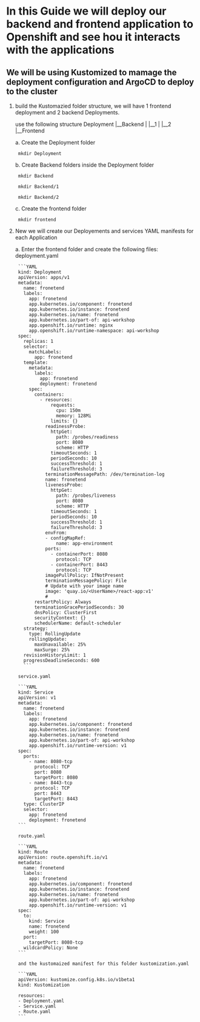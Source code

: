 # In this Guide we will deploy our backend and frontend application to Openshift and see hou it interacts with the applications #

## We will be using Kustomized to mamage the deployment configuration and ArgoCD to deploy to the cluster ##

1. build the Kustomazied folder structure, we will have 1 frontend deployment and 2 backend Deployments.

    use the following structure
    Deployment
      |__Backend
      |    |__1
      |    |__2
      |__Frontend

   a. Create the Deployment folder

        mkdir Deployment

    b. Create Backend folders inside the Deployment folder

        mkdir Backend

        mkdir Backend/1

        mkdir Backend/2

    c. Create the frontend folder

        mkdir frontend

2. New we will create our Deployements and services YAML manifests for each Application

    a. Enter the frontend folder and create the following files:
        deployment.yaml

        ```YAML
        kind: Deployment
        apiVersion: apps/v1
        metadata:
          name: fronetend
          labels:
            app: fronetend
            app.kubernetes.io/component: fronetend
            app.kubernetes.io/instance: fronetend
            app.kubernetes.io/name: fronetend
            app.kubernetes.io/part-of: api-workshop
            app.openshift.io/runtime: nginx 
            app.openshift.io/runtime-namespace: api-workshop
        spec:
          replicas: 1
          selector:
            matchLabels:
              app: fronetend
          template:
            metadata:
              labels:
                app: fronetend
                deployment: fronetend
            spec:
              containers:
                - resources:
                    requests:
                      cpu: 150m
                      memory: 128Mi
                    limits: {}
                  readinessProbe:
                    httpGet:
                      path: /probes/readiness
                      port: 8080
                      scheme: HTTP
                    timeoutSeconds: 1
                    periodSeconds: 10
                    successThreshold: 1
                    failureThreshold: 3
                  terminationMessagePath: /dev/termination-log
                  name: fronetend
                  livenessProbe:
                    httpGet:
                      path: /probes/liveness
                      port: 8080
                      scheme: HTTP
                    timeoutSeconds: 1
                    periodSeconds: 10
                    successThreshold: 1
                    failureThreshold: 3
                  envFrom:
                  - configMapRef:
                      name: app-environment
                  ports:
                    - containerPort: 8080
                      protocol: TCP
                    - containerPort: 8443
                      protocol: TCP
                  imagePullPolicy: IfNotPresent
                  terminationMessagePolicy: File
                  # Update with your image name
                  image: 'quay.io/<UserName>/react-app:v1'
                  #
              restartPolicy: Always
              terminationGracePeriodSeconds: 30
              dnsPolicy: ClusterFirst
              securityContext: {}
              schedulerName: default-scheduler
          strategy:
            type: RollingUpdate
            rollingUpdate:
              maxUnavailable: 25%
              maxSurge: 25%
          revisionHistoryLimit: 1
          progressDeadlineSeconds: 600
          ```

        service.yaml

        ```YAML
        kind: Service
        apiVersion: v1
        metadata:
          name: fronetend
          labels:
            app: fronetend
            app.kubernetes.io/component: fronetend
            app.kubernetes.io/instance: fronetend
            app.kubernetes.io/name: fronetend
            app.kubernetes.io/part-of: api-workshop
            app.openshift.io/runtime-version: v1
        spec:
          ports:
            - name: 8080-tcp
              protocol: TCP
              port: 8080
              targetPort: 8080
            - name: 8443-tcp
              protocol: TCP
              port: 8443
              targetPort: 8443
          type: ClusterIP
          selector:
            app: fronetend
            deployment: fronetend
        ```

        route.yaml

        ```YAML
        kind: Route
        apiVersion: route.openshift.io/v1
        metadata:
          name: fronetend
          labels:
            app: fronetend
            app.kubernetes.io/component: fronetend
            app.kubernetes.io/instance: fronetend
            app.kubernetes.io/name: fronetend
            app.kubernetes.io/part-of: api-workshop
            app.openshift.io/runtime-version: v1
        spec:
          to:
            kind: Service
            name: fronetend
            weight: 100
          port:
            targetPort: 8080-tcp
          wildcardPolicy: None
        ```

        and the kustomaized manifest for this folder kustomization.yaml

        ```YAML
        apiVersion: kustomize.config.k8s.io/v1beta1
        kind: Kustomization
        
        resources:
        - Deployment.yaml
        - Service.yaml
        - Route.yaml
        ```
